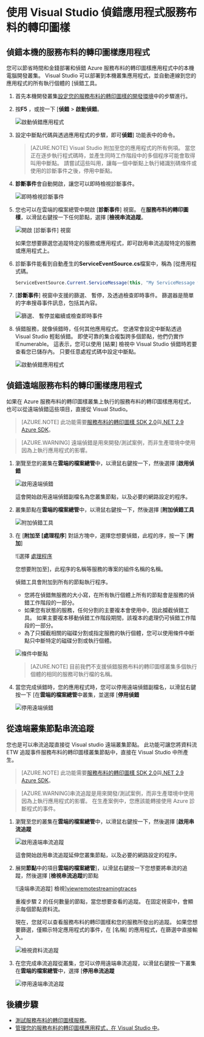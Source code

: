 <properties
   pageTitle="偵錯 Visual Studio 中的應用程式 |Microsoft Azure"
   description="開發和偵錯時，其在 Visual Studio 中的本機開發叢集上以改善可靠性和效能的服務。"
   services="service-fabric"
   documentationCenter=".net"
   authors="vturecek"
   manager="timlt"
   editor=""/>

<tags
   ms.service="service-fabric"
   ms.devlang="dotnet"
   ms.topic="article"
   ms.tgt_pltfrm="na"
   ms.workload="na"
   ms.date="06/21/2016"
   ms.author="vturecek;mikhegn"/>

# <a name="debug-your-service-fabric-application-by-using-visual-studio"></a>使用 Visual Studio 偵錯應用程式服務布料的轉印圖樣

## <a name="debug-a-local-service-fabric-application"></a>偵錯本機的服務布料的轉印圖樣應用程式

您可以節省時間和金錢部署和偵錯 Azure 服務布料的轉印圖樣應用程式中的本機電腦開發叢集。 Visual Studio 可以部署到本機叢集應用程式，並自動連線到您的應用程式的所有執行個體的 [偵錯工具。

1. 首先本機開發叢集[設定您的服務布料的轉印圖樣的開發環境](service-fabric-get-started.md)中的步驟進行。

2. 按**F5** ，或按一下 [**偵錯** > **啟動偵錯**。

    ![啟動偵錯應用程式][startdebugging]

3. 設定中斷點代碼與透過應用程式的步驟，即可**偵錯**] 功能表中的命令。

    > [AZURE.NOTE] Visual Studio 附加至您的應用程式的所有例項。 當您正在逐步執行程式碼時，並產生同時工作階段中的多個程序可能會取得叫用中斷點。 請嘗試這些叫用，讓每一個中斷點上執行緒識別碼條件或使用的診斷事件之後，停用中斷點。

4. **診斷事件**會自動開啟，讓您可以即時檢視診斷事件。

    ![即時檢視診斷事件][diagnosticevents]

5. 您也可以在雲端的檔案總管中開啟 [**診斷事件**] 視窗。  在**服務布料的轉印圖樣**，以滑鼠右鍵按一下任何節點，選擇 [**檢視串流追蹤**。

    ![開啟 [診斷事件] 視窗][viewdiagnosticevents]

    如果您想要篩選您追蹤特定的服務或應用程式，即可啟用串流追蹤特定的服務或應用程式上。

6. 診斷事件能看到自動產生的**ServiceEventSource.cs**檔案中，稱為 [從應用程式碼。

    ```csharp
    ServiceEventSource.Current.ServiceMessage(this, "My ServiceMessage with a parameter {0}", result.Value.ToString());
    ```

7. [**診斷事件**] 視窗中支援的篩選、 暫停，及透過檢查即時事件。  篩選器是簡單的字串搜尋事件訊息，包括其內容。

    ![篩選、 暫停並繼續或檢查即時事件][diagnosticeventsactions]

8. 偵錯服務，就像偵錯時，任何其他應用程式。 您通常會設定中斷點透過 Visual Studio 輕鬆偵錯。 即使可靠的集合複製跨多個節點，他們仍實作 IEnumerable。 這表示，您可以使用 [結果] 檢視中 Visual Studio 偵錯時若要查看您已儲存內。 只要任意處程式碼中設定中斷點。

    ![啟動偵錯應用程式][breakpoint]

<!--Every topic should have next steps and links to the next logical set of content to keep the customer engaged-->

## <a name="debug-a-remote-service-fabric-application"></a>偵錯遠端服務布料的轉印圖樣應用程式

如果在 Azure 服務布料的轉印圖樣叢集上執行的服務布料的轉印圖樣應用程式，也可以從遠端偵錯這些項目，直接從 Visual Studio。

> [AZURE.NOTE] 此功能需要[服務布料的轉印圖樣 SDK 2.0](http://www.microsoft.com/web/handlers/webpi.ashx?command=getinstallerredirect&appid=MicrosoftAzure-ServiceFabric-VS2015)與[.NET 2.9 Azure SDK](https://azure.microsoft.com/downloads/)。    

<!-- -->
> [AZURE.WARNING] 遠端偵錯是用來開發/測試案例，而非生產環境中使用因為上執行應用程式的影響。

1. 瀏覽至您的叢集在**雲端的檔案總管**中，以滑鼠右鍵按一下，然後選擇 [**啟用偵錯**

    ![啟用遠端偵錯][enableremotedebugging]

    這會開始啟用遠端偵錯副檔名為您叢集節點，以及必要的網路設定的程序。

2. 叢集節點在**雲端的檔案總管**中，以滑鼠右鍵按一下，然後選擇 [**附加偵錯工具**

    ![附加偵錯工具][attachdebugger]

3. 在 [**附加至 [處理程序**] 對話方塊中，選擇您想要偵錯，此程的序，按一下 [**附加**]

    ![選擇 [處理程序][chooseprocess]

    您想要附加至]，此程序的名稱等服務的專案的組件名稱的名稱。

    偵錯工具會附加到所有的節點執行程序。
    - 您將在偵錯無服務的大小寫，在所有執行個體上所有的節點會是服務的偵錯工作階段的一部分。
    - 如果您有狀態的服務，任何分割的主要複本會使用中，因此攔截偵錯工具。 如果主要複本移動偵錯工作階段期間，該複本的處理仍可偵錯工作階段的一部分。
    - 為了只攔截相關的磁碟分割或指定服務的執行個體，您可以使用條件中斷點只中斷特定的磁碟分割或執行個體。

    ![條件中斷點][conditionalbreakpoint]

    > [AZURE.NOTE] 目前我們不支援偵錯服務布料的轉印圖樣叢集多個執行個體的相同的服務可執行檔的名稱。

4. 當您完成偵錯時，您的應用程式時，您可以停用遠端偵錯副檔名，以滑鼠右鍵按一下 [在**雲端的檔案總管**中叢集，並選擇 [**停用偵錯**

    ![停用遠端偵錯][disableremotedebugging]

## <a name="streaming-traces-from-a-remote-cluster-node"></a>從遠端叢集節點串流追蹤

您也是可以串流追蹤直接從 Visual studio 遠端叢集節點。 此功能可讓您將資料流 ETW 追蹤事件服務布料的轉印圖樣叢集節點中，直接在 Visual Studio 中所產生。

> [AZURE.NOTE] 此功能需要[服務布料的轉印圖樣 SDK 2.0](http://www.microsoft.com/web/handlers/webpi.ashx?command=getinstallerredirect&appid=MicrosoftAzure-ServiceFabric-VS2015)與[.NET 2.9 Azure SDK](https://azure.microsoft.com/downloads/)。

<!-- -->
> [AZURE.WARNING]串流追蹤是用來開發/測試案例，而非生產環境中使用因為上執行應用程式的影響。
> 在生產案例中，您應該能轉接使用 Azure 診斷程式的事件。

1. 瀏覽至您的叢集在**雲端的檔案總管**中，以滑鼠右鍵按一下，然後選擇 [**啟用串流追蹤**

    ![啟用遠端串流追蹤][enablestreamingtraces]

    這會開始啟用串流追蹤延伸您叢集節點，以及必要的網路設定的程序。

2. 展開**節點**中的項目**雲端的檔案總管**]，以滑鼠右鍵按一下您想要將串流的追蹤，然後選擇 [**檢視串流追蹤**的節點

    ![遠端串流追蹤] 檢視][viewremotestreamingtraces]

    重複步驟 2 的任何數量的節點，當您想要查看的追蹤。 在固定視窗中，會顯示每個節點資料流。

    現在，您就可以查看服務布料的轉印圖樣和您的服務所發出的追蹤。 如果您想要篩選，僅顯示特定應用程式的事件，在 [名稱] 的應用程式，在篩選中直接輸入。

    ![檢視資料流追蹤][viewingstreamingtraces]

4. 在您完成串流追蹤從叢集，您可以停用遠端串流追蹤，以滑鼠右鍵按一下叢集在**雲端的檔案總管**中，選擇 [**停用串流追蹤**

    ![停用遠端串流追蹤][disablestreamingtraces]

## <a name="next-steps"></a>後續步驟

- [測試服務布料的轉印圖樣服務](service-fabric-testability-overview.md)。
- [管理您的服務布料的轉印圖樣應用程式，在 Visual Studio 中](service-fabric-manage-application-in-visual-studio.md)。

<!--Image references-->
[startdebugging]: ./media/service-fabric-debugging-your-application/startdebugging.png
[diagnosticevents]: ./media/service-fabric-debugging-your-application/diagnosticevents.png
[viewdiagnosticevents]: ./media/service-fabric-debugging-your-application/viewdiagnosticevents.png
[diagnosticeventsactions]: ./media/service-fabric-debugging-your-application/diagnosticeventsactions.png
[breakpoint]: ./media/service-fabric-debugging-your-application/breakpoint.png
[enableremotedebugging]: ./media/service-fabric-debugging-your-application/enableremotedebugging.png
[attachdebugger]: ./media/service-fabric-debugging-your-application/attachdebugger.png
[chooseprocess]: ./media/service-fabric-debugging-your-application/chooseprocess.png
[conditionalbreakpoint]: ./media/service-fabric-debugging-your-application/conditionalbreakpoint.png
[disableremotedebugging]: ./media/service-fabric-debugging-your-application/disableremotedebugging.png
[enablestreamingtraces]: ./media/service-fabric-debugging-your-application/enablestreamingtraces.png
[viewingstreamingtraces]: ./media/service-fabric-debugging-your-application/viewingstreamingtraces.png
[viewremotestreamingtraces]: ./media/service-fabric-debugging-your-application/viewremotestreamingtraces.png
[disablestreamingtraces]: ./media/service-fabric-debugging-your-application/disablestreamingtraces.png

